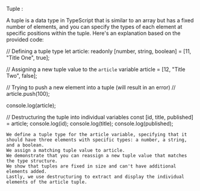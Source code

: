Tuple :

A tuple is a data type in TypeScript that is similar to an array but has a fixed number of elements, and you can specify the types of each element at specific positions within the tuple. Here's an explanation based on the provided code:

// Defining a tuple type
let article: readonly [number, string, boolean] = [11, "Title One", true];

// Assigning a new tuple value to the `article` variable
article = [12, "Title Two", false];

// Trying to push a new element into a tuple (will result in an error)
// article.push(100);

console.log(article);

// Destructuring the tuple into individual variables
const [id, title, published] = article;
console.log(id);
console.log(title);
console.log(published);

    We define a tuple type for the article variable, specifying that it should have three elements with specific types: a number, a string, and a boolean.
    We assign a matching tuple value to article.
    We demonstrate that you can reassign a new tuple value that matches the type structure.
    We show that tuples are fixed in size and can't have additional elements added.
    Lastly, we use destructuring to extract and display the individual elements of the article tuple.
